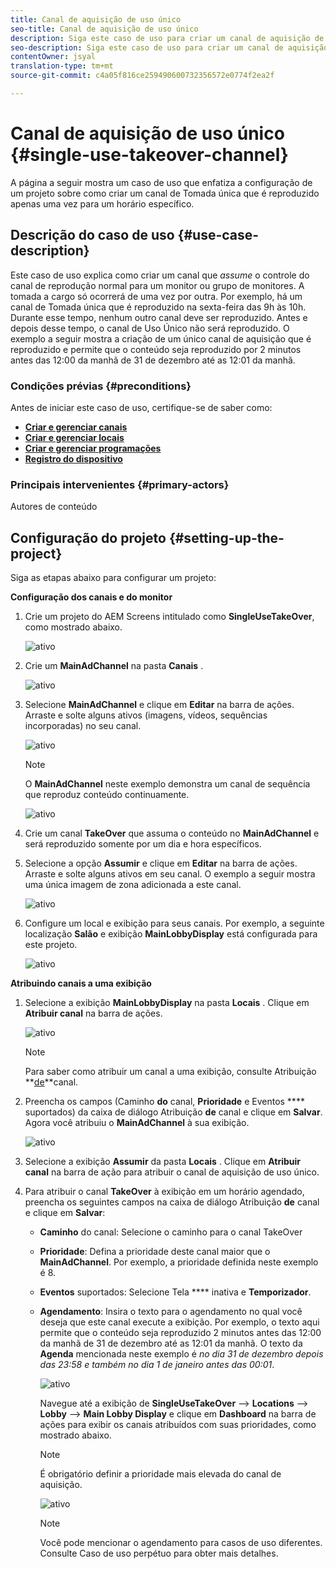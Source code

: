 ```yaml
---
title: Canal de aquisição de uso único
seo-title: Canal de aquisição de uso único
description: Siga este caso de uso para criar um canal de aquisição de uso único.
seo-description: Siga este caso de uso para criar um canal de aquisição de uso único.
contentOwner: jsyal
translation-type: tm+mt
source-git-commit: c4a05f816ce259490600732356572e0774f2ea2f

---
```



# Canal de aquisição de uso único {#single-use-takeover-channel}

A página a seguir mostra um caso de uso que enfatiza a configuração de um projeto sobre como criar um canal de Tomada única que é reproduzido apenas uma vez para um horário específico.


## Descrição do caso de uso {#use-case-description}

Este caso de uso explica como criar um canal que *assume* o controle do canal de reprodução normal para um monitor ou grupo de monitores. A tomada a cargo só ocorrerá de uma vez por outra.
Por exemplo, há um canal de Tomada única que é reproduzido na sexta-feira das 9h às 10h. Durante esse tempo, nenhum outro canal deve ser reproduzido. Antes e depois desse tempo, o canal de Uso Único não será reproduzido. O exemplo a seguir mostra a criação de um único canal de aquisição que é reproduzido e permite que o conteúdo seja reproduzido por 2 minutos antes das 12:00 da manhã de 31 de dezembro até as 12:01 da manhã.

### Condições prévias {#preconditions}

Antes de iniciar este caso de uso, certifique-se de saber como:

* **[Criar e gerenciar canais](managing-channels.md)**
* **[Criar e gerenciar locais](managing-locations.md)**
* **[Criar e gerenciar programações](managing-schedules.md)**
* **[Registro do dispositivo](device-registration.md)**

### Principais intervenientes {#primary-actors}

Autores de conteúdo

## Configuração do projeto {#setting-up-the-project}

Siga as etapas abaixo para configurar um projeto:

**Configuração dos canais e do monitor**

1. Crie um projeto do AEM Screens intitulado como **SingleUseTakeOver**, como mostrado abaixo.

   ![ativo](assets/single-takeover1.png)

1. Crie um **MainAdChannel** na pasta **Canais** .

   ![ativo](assets/single-takeover2.png)

1. Selecione **MainAdChannel** e clique em **Editar** na barra de ações. Arraste e solte alguns ativos (imagens, vídeos, sequências incorporadas) no seu canal.

   ![ativo](assets/single-takeover2.png)


   >[!NOTE]
   >O **MainAdChannel** neste exemplo demonstra um canal de sequência que reproduz conteúdo continuamente.

   ![ativo](assets/single-takeover3.png)

1. Crie um canal **TakeOver** que assuma o conteúdo no **MainAdChannel** e será reproduzido somente por um dia e hora específicos.

1. Selecione a opção **Assumir** e clique em **Editar** na barra de ações. Arraste e solte alguns ativos em seu canal. O exemplo a seguir mostra uma única imagem de zona adicionada a este canal.

   ![ativo](assets/single-takeover4.png)

1. Configure um local e exibição para seus canais. Por exemplo, a seguinte localização **Salão** e exibição **MainLobbyDisplay** está configurada para este projeto.

   ![ativo](assets/single-takeover5.png)

**Atribuindo canais a uma exibição**

1. Selecione a exibição **MainLobbyDisplay** na pasta **Locais** . Clique em **Atribuir canal** na barra de ações.

   ![ativo](assets/single-takeover6.png)

   >[!NOTE]
   >Para saber como atribuir um canal a uma exibição, consulte Atribuição **[de](channel-assignment.md)**canal.

1. Preencha os campos (Caminho **do** canal, **Prioridade** e Eventos **** suportados) da caixa de diálogo Atribuição **de** canal e clique em **Salvar**. Agora você atribuiu o **MainAdChannel** à sua exibição.

   ![ativo](assets/single-takeover7.png)

1. Selecione a exibição **Assumir** da pasta **Locais** . Clique em **Atribuir canal** na barra de ação para atribuir o canal de aquisição de uso único.

1. Para atribuir o canal **TakeOver** à exibição em um horário agendado, preencha os seguintes campos na caixa de diálogo Atribuição **de** canal e clique em **Salvar**:

   * **Caminho** do canal: Selecione o caminho para o canal TakeOver
   * **Prioridade**: Defina a prioridade deste canal maior que o **MainAdChannel**. Por exemplo, a prioridade definida neste exemplo é 8.
   * **Eventos** suportados: Selecione Tela **** inativa e **Temporizador**.
   * **Agendamento**: Insira o texto para o agendamento no qual você deseja que este canal execute a exibição. Por exemplo, o texto aqui permite que o conteúdo seja reproduzido 2 minutos antes das 12:00 da manhã de 31 de dezembro até as 12:01 da manhã.
O texto da **Agenda** mencionada neste exemplo é *no dia 31 de dezembro depois das 23:58 e também no dia 1 de janeiro antes das 00:01*.

      ![ativo](assets/single-takeover8.png)

      Navegue até a exibição de **SingleUseTakeOver** —> **Locations** —> **Lobby** —> **Main Lobby Display** e clique em **Dashboard** na barra de ações para exibir os canais atribuídos com suas prioridades, como mostrado abaixo.

      >[!NOTE]
      >É obrigatório definir a prioridade mais elevada do canal de aquisição.

      ![ativo](assets/single-takeover9.png)

      >[!NOTE]
      >Você pode mencionar o agendamento para casos de uso diferentes. Consulte Caso de uso perpétuo para obter mais detalhes.